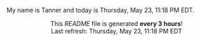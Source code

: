 My name is Tanner and today is Thursday, May 23, 11:18 PM EDT.

<p align="center">This <i>README</i> file is generated <b>every 3 hours</b>!</br>Last refresh: Thursday, May 23, 11:18 PM EDT<br /></p>
